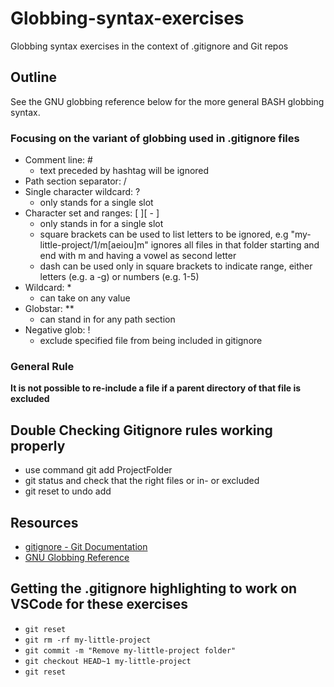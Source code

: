 # Globbing-syntax-exercises
Globbing syntax exercises in the context of .gitignore and Git repos

## Outline

See the GNU globbing reference below for the more general BASH globbing syntax.

### Focusing on the variant of globbing used in .gitignore files

- Comment line: #
	- text preceded by hashtag will be ignored 
- Path section separator: /
- Single character wildcard: ?
	- only stands for a single slot
- Character set and ranges: \[ ][ - ]
	- only stands in for a single slot
	- square brackets can be used to list letters to be ignored, e.g "my-little-project/1/m[aeiou]m" ignores all files in that folder starting and end with m and having a vowel as second letter
	- dash can be used only in square brackets to indicate range, either letters (e.g. a -g) or numbers (e.g. 1-5)
- Wildcard: \*
	- can take on any value 
- Globstar: \*\*
	- can stand in for any path section
- Negative glob: !
	- exclude specified file from being included in gitignore

### General Rule
**It is not possible to re-include a file if a parent directory of that file is excluded**

## Double Checking Gitignore rules working properly

- use command git add ProjectFolder
- git status and check that the right files or in- or excluded
- git reset to undo add

## Resources

- [gitignore - Git Documentation](https://git-scm.com/docs/gitignore)
- [GNU Globbing Reference](http://tldp.org/LDP/GNU-Linux-Tools-Summary/html/x11655.htm)

## Getting the .gitignore highlighting to work on VSCode for these exercises
- `git reset`
- `git rm -rf my-little-project`
- `git commit -m "Remove my-little-project folder"`
- `git checkout HEAD~1 my-little-project`
- `git reset`
